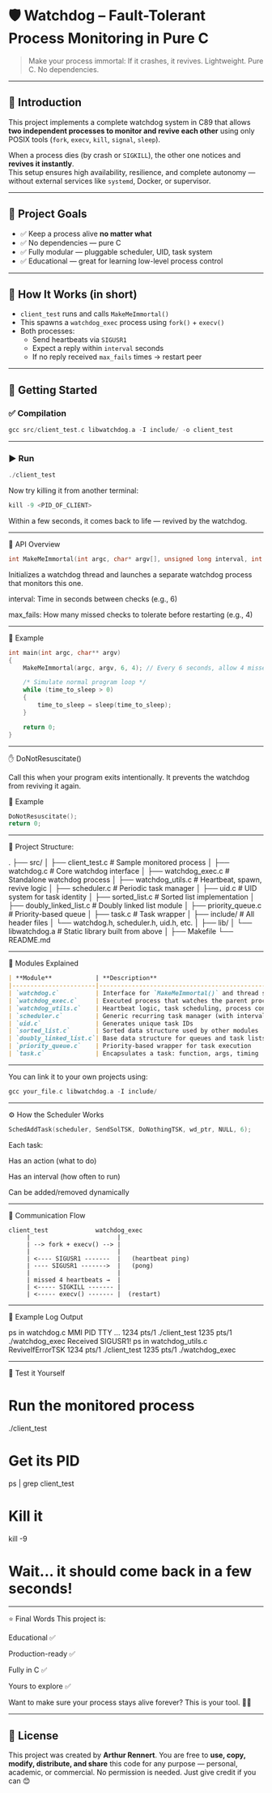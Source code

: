 # 🛡️ Watchdog – Fault-Tolerant Process Monitoring in Pure C

> Make your process immortal: If it crashes, it revives.
> Lightweight. Pure C. No dependencies.

------------------------------------------------------------

## 📖 Introduction

This project implements a complete watchdog system in C89 that allows **two independent processes to monitor and revive each other** using only POSIX tools (`fork`, `execv`, `kill`, `signal`, `sleep`).  

When a process dies (by crash or `SIGKILL`), the other one notices and **revives it instantly**.  
This setup ensures high availability, resilience, and complete autonomy — without external services like `systemd`, Docker, or supervisor.

------------------------------------------------------------

## 🎯 Project Goals

- ✅ Keep a process alive **no matter what**
- ✅ No dependencies — pure C
- ✅ Fully modular — pluggable scheduler, UID, task system
- ✅ Educational — great for learning low-level process control

------------------------------------------------------------

## 🔧 How It Works (in short)

- `client_test` runs and calls `MakeMeImmortal()`
- This spawns a `watchdog_exec` process using `fork()` + `execv()`
- Both processes:
  - Send heartbeats via `SIGUSR1`
  - Expect a reply within `interval` seconds
  - If no reply received `max_fails` times → restart peer

------------------------------------------------------------

## 🧪 Getting Started

### ✅ Compilation
```c
gcc src/client_test.c libwatchdog.a -I include/ -o client_test
```
------------------------------------------------------------

### ▶️ Run
```c
./client_test
```
Now try killing it from another terminal:
```c
kill -9 <PID_OF_CLIENT>
```
Within a few seconds, it comes back to life — revived by the watchdog.

------------------------------------------------------------

🔬 API Overview
```c
int MakeMeImmortal(int argc, char* argv[], unsigned long interval, int max_fails);
```
Initializes a watchdog thread and launches a separate watchdog process that monitors this one.

interval: Time in seconds between checks (e.g., 6)

max_fails: How many missed checks to tolerate before restarting (e.g., 4)

------------------------------------------------------------

🧪 Example

```c
int main(int argc, char** argv)
{
    MakeMeImmortal(argc, argv, 6, 4); // Every 6 seconds, allow 4 missed heartbeats

    /* Simulate normal program loop */
    while (time_to_sleep > 0)
    {
        time_to_sleep = sleep(time_to_sleep);
    }

    return 0;
}
```
------------------------------------------------------------

✋ DoNotResuscitate()

Call this when your program exits intentionally.
It prevents the watchdog from reviving it again.

🧪 Example
```c
DoNotResuscitate();
return 0;
```
------------------------------------------------------------

🧱 Project Structure:

.
├── src/
│   ├── client_test.c         # Sample monitored process
│   ├── watchdog.c            # Core watchdog interface
│   ├── watchdog_exec.c       # Standalone watchdog process
│   ├── watchdog_utils.c      # Heartbeat, spawn, revive logic
│   ├── scheduler.c           # Periodic task manager
│   ├── uid.c                 # UID system for task identity
│   ├── sorted_list.c         # Sorted list implementation
│   ├── doubly_linked_list.c  # Doubly linked list module
│   ├── priority_queue.c      # Priority-based queue
│   ├── task.c                # Task wrapper
│
├── include/                  # All header files
│   └── watchdog.h, scheduler.h, uid.h, etc.
│
├── lib/
│   └── libwatchdog.a         # Static library built from above
│
├── Makefile
└── README.md

------------------------------------------------------------

🧠 Modules Explained

```markdown
| **Module**            | **Description**                                         |
|-----------------------|---------------------------------------------------------|
| `watchdog.c`          | Interface for `MakeMeImmortal()` and thread setup       |
| `watchdog_exec.c`     | Executed process that watches the parent process        |
| `watchdog_utils.c`    | Heartbeat logic, task scheduling, process control       |
| `scheduler.c`         | Generic recurring task manager (with intervals)         |
| `uid.c`               | Generates unique task IDs                               |
| `sorted_list.c`       | Sorted data structure used by other modules             |
| `doubly_linked_list.c`| Base data structure for queues and task lists           |
| `priority_queue.c`    | Priority-based wrapper for task execution               |
| `task.c`              | Encapsulates a task: function, args, timing             |

```

------------------------------------------------------------

You can link it to your own projects using:
```c
gcc your_file.c libwatchdog.a -I include/
```

------------------------------------------------------------

⚙️ How the Scheduler Works
```c
SchedAddTask(scheduler, SendSolTSK, DoNothingTSK, wd_ptr, NULL, 6);
```
Each task:

Has an action (what to do)

Has an interval (how often to run)

Can be added/removed dynamically

------------------------------------------------------------

🔁 Communication Flow
```text
client_test             watchdog_exec
     |                        |
     | --> fork + execv() --> |
     |                        |
     | <---- SIGUSR1 -------  |   (heartbeat ping)
     | ---- SIGUSR1 ------->  |   (pong)
     |                        |
     | missed 4 heartbeats →  |
     | <----- SIGKILL ------- |
     | <----- execv() ------- |  (restart)

```
------------------------------------------------------------

📄 Example Log Output

ps in watchdog.c MMI
PID   TTY   ...
1234  pts/1 ./client_test
1235  pts/1 ./watchdog_exec
Received SIGUSR1!
ps in watchdog_utils.c ReviveIfErrorTSK
1234  pts/1 ./client_test
1235  pts/1 ./watchdog_exec

------------------------------------------------------------

🧪 Test it Yourself

# Run the monitored process
./client_test

# Get its PID
ps | grep client_test

# Kill it
kill -9 <pid>

# Wait... it should come back in a few seconds!

------------------------------------------------------------

⭐ Final Words
This project is:

Educational ✅

Production-ready ✅

Fully in C ✅

Yours to explore ✅

Want to make sure your process stays alive forever?
This is your tool. 🔄🧬

------------------------------------------------------------

## 📄 License

This project was created by **Arthur Rennert**.
You are free to **use, copy, modify, distribute, and share** this code for any purpose — personal, academic, or commercial.
No permission is needed. Just give credit if you can 😊

